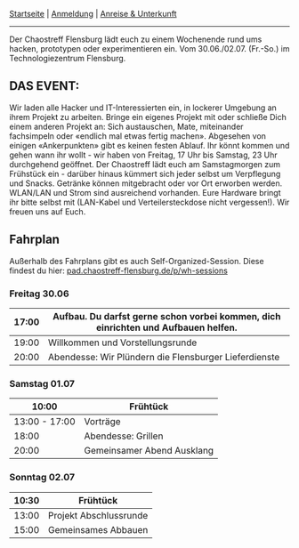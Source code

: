 [Startseite](/) | [Anmeldung](/registration) | [Anreise & Unterkunft](/anreise-unterkunft)

---

Der Chaostreff Flensburg lädt euch zu einem Wochenende rund ums hacken, prototypen oder experimentieren ein. Vom 30.06./02.07. (Fr.-So.) im Technologiezentrum Flensburg.


## DAS EVENT:
Wir laden alle Hacker und IT-Interessierten ein, in lockerer Umgebung an ihrem Projekt zu arbeiten. Bringe ein eigenes Projekt mit oder schließe Dich einem anderen Projekt an: Sich austauschen, Mate, miteinander fachsimpeln oder «endlich mal etwas fertig machen».
Abgesehen von einigen «Ankerpunkten» gibt es keinen festen Ablauf. Ihr könnt kommen und gehen wann ihr wollt - wir haben von Freitag, 17 Uhr bis Samstag, 23 Uhr durchgehend geöffnet.
Der Chaostreff lädt euch am Samstagmorgen zum Frühstück ein - darüber hinaus kümmert sich jeder selbst um Verpflegung und Snacks. Getränke können mitgebracht oder vor Ort erworben werden. WLAN/LAN und Strom sind ausreichend vorhanden. Eure Hardware bringt ihr bitte selbst mit (LAN-Kabel und Verteilersteckdose nicht vergessen!).
Wir freuen uns auf Euch.

## Fahrplan
Außerhalb des Fahrplans gibt es auch Self-Organized-Session. Diese findest du hier: [pad.chaostreff-flensburg.de/p/wh-sessions](https://pad.chaostreff-flensburg.de/p/wh-sessions)

### Freitag 30.06

| 17:00 | Aufbau. Du darfst gerne schon vorbei kommen, dich einrichten und Aufbauen helfen. |
| -- | -- |
| 19:00 | Willkommen und Vorstellungsrunde |
| 20:00 | Abendesse: Wir Plündern die Flensburger Lieferdienste |


### Samstag 01.07

| 10:00 | Frühtück |
| -- | -- |
| 13:00 - 17:00 | Vorträge |
| 18:00 | Abendesse: Grillen |
| 20:00 | Gemeinsamer Abend Ausklang |


### Sonntag 02.07

| 10:30 | Frühtück |
| -- | -- |
| 13:00 | Projekt Abschlussrunde |
| 15:00 | Gemeinsames Abbauen |
